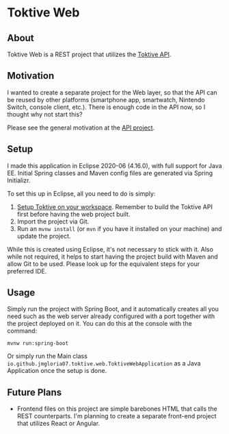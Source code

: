 # Toktive Web

## About
Toktive Web is a REST project that utilizes the [Toktive API](../../../toktive).

## Motivation
I wanted to create a separate project for the Web layer, so that the API can be reused by other platforms (smartphone app, smartwatch, Nintendo Switch, console client, etc.). There is enough code in the API now, so I thought why not start this? 

Please see the general motivation at the [API project](../../../toktive).

## Setup
I made this application in Eclipse 2020-06 (4.16.0), with full support for Java EE. Initial Spring classes and Maven config files are generated via Spring Initializr.

To set this up in Eclipse, all you need to do is simply:
1. [Setup Toktive on your workspace](../../../toktive/README.md). Remember to build the Toktive API first before having the web project built.
2. Import the project via Git.
3. Run an `mvnw install` (or `mvn` if you have it installed on your machine) and update the project.

While this is created using Eclipse, it's not necessary to stick with it. Also while not required, it helps to start having the project build with Maven and allow Git to be used. Please look up for the equivalent steps for your preferred IDE.

## Usage
Simply run the project with Spring Boot, and it automatically creates all you need such as the web server already configured with a port together with the project deployed on it. You can do this at the console with the command:

`mvnw run:spring-boot`

Or simply run the Main class `io.github.jmgloria07.toktive.web.ToktiveWebApplication` as a Java Application once the setup is done.

## Future Plans
- Frontend files on this project are simple barebones HTML that calls the REST counterparts. I'm planning to create a separate front-end project that utilizes React or Angular.